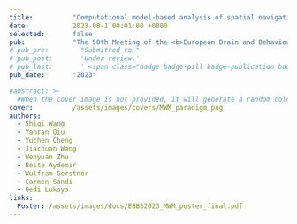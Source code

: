 ```yaml
---
title:          "Computational model-based analysis of spatial navigation strategies under stress and uncertainty using place, distance and border cells"
date:           2023-08-1 00:01:00 +0800
selected:       false
pub:            "The 50th Meeting of the <b>European Brain and Behaviour Society (EBBS)</b>"
# pub_pre:        "Submitted to "
# pub_post:       'Under review.'
# pub_last:       ' <span class="badge badge-pill badge-publication badge-success">Spotlight</span>'
pub_date:       "2023"

#abstract: >-
  #When the cover image is not provided, it will generate a random colorful bubble images as the cover image using the <code>bubble_visual_hash.js</code> script.
cover:          /assets/images/covers/MWM_paradigm.png
authors:
  - Shiqi Wang
  - Yanran Qiu
  - Yuchen Cheng
  - Jiachuan Wang
  - Wenyuan Zhu
  - Beste Aydemir
  - Wulfram Gerstner
  - Carmen Sandi
  - Gedi Luksys
links:
  Poster: /assets/images/docs/EBBS2023_MWM_poster_final.pdf
---
```

